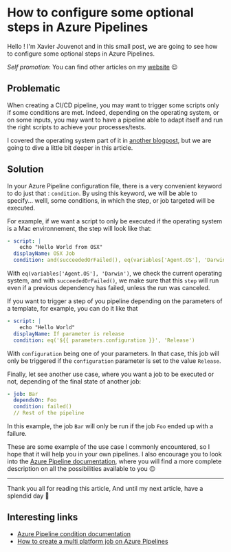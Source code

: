 # How to configure some optional steps in Azure Pipelines

Hello ! I'm Xavier Jouvenot and in this small post, we are going to see how to configure some optional steps in Azure Pipelines.

_Self promotion_: You can find other articles on my [website](www.10xlearner.com) 😉

## Problematic

When creating a CI/CD pipeline, you may want to trigger some scripts only if some conditions are met.
Indeed, depending on the operating system, or on some inputs, you may want to have a pipeline able to adapt itself and run the right scripts to achieve your processes/tests.

I covered the operating system part of it in [another blogpost](https://10xlearner.com/2020/11/11/how-to-create-a-multi-platform-job-on-azure-pipelines/), but we are going to dive a little bit deeper in this article.

## Solution

In your Azure Pipeline configuration file, there is a very convenient keyword to do just that : `condition`.
By using this keyword, we will be able to specify... welll, some conditions, in which the step, or job targeted will be executed.

For example, if we want a script to only be executed if the operating system is a Mac environnement, the step will look like that:

```yml
- script: |
    echo "Hello World from OSX"
  displayName: OSX Job
  condition: and(succeededOrFailed(), eq(variables['Agent.OS'], 'Darwin'))
```

With `eq(variables['Agent.OS'], 'Darwin')`, we check the current operating system, and with `succeededOrFailed()`, we make sure that this `step` will run even if a previous dependency has failed, unless the run was canceled.

If you want to trigger a step of you pipeline depending on the parameters of a template, for example, you can do it like that

```yml
- script: |
    echo "Hello World"
  displayName: If parameter is release
  condition: eq('${{ parameters.configuration }}', 'Release')
```

With `configuration` being one of your parameters. In that case, this job will only be triggered if the `configuration` parameter is set to the value `Release`.

Finally, let see another use case, where you want a job to be executed or not, depending of the final state of another job:

```yml
- job: Bar
  dependsOn: Foo
  condition: failed()
  // Rest of the pipeline
```

In this example, the job `Bar` will only be run if the job `Foo` ended up with a failure.

These are some example of the use case I commonly encountered, so I hope that it will help you in your own pipelines.
I also encourage you to look into the [Azure Pipeline documentation](https://docs.microsoft.com/en-us/azure/devops/pipelines/process/conditions?view=azure-devops&tabs=yaml), where you will find a more complete description on all the possibilities available to you 😉

-----------

Thank you all for reading this article,
And until my next article, have a splendid day 🙂

## Interesting links

- [Azure Pipeline condition documentation](https://docs.microsoft.com/en-us/azure/devops/pipelines/process/conditions?view=azure-devops&tabs=yaml)
- [How to create a multi platform job on Azure Pipelines](https://10xlearner.com/2020/11/11/how-to-create-a-multi-platform-job-on-azure-pipelines/)


